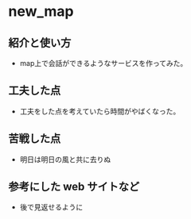 # new_map


## 紹介と使い方

  - map上で会話ができるようなサービスを作ってみた。

## 工夫した点

  - 工夫をした点を考えていたら時間がやばくなった。

## 苦戦した点

  - 明日は明日の風と共に去りぬ

## 参考にした web サイトなど

  - 後で見返せるように
